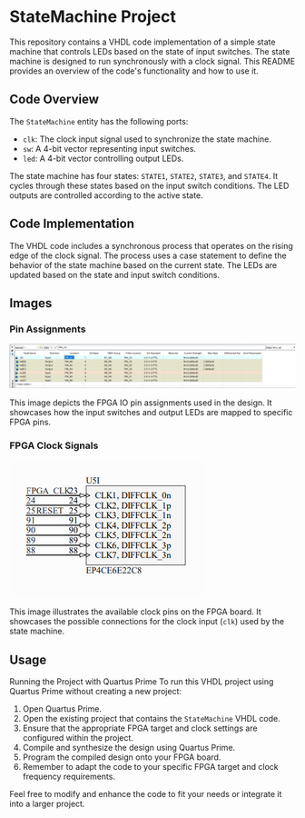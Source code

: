 # StateMachine Project

This repository contains a VHDL code implementation of a simple state machine that controls LEDs based on the state of input switches. The state machine is designed to run synchronously with a clock signal. This README provides an overview of the code's functionality and how to use it.

## Code Overview

The `StateMachine` entity has the following ports:

- `clk`: The clock input signal used to synchronize the state machine.
- `sw`: A 4-bit vector representing input switches.
- `led`: A 4-bit vector controlling output LEDs.

The state machine has four states: `STATE1`, `STATE2`, `STATE3`, and `STATE4`. It cycles through these states based on the input switch conditions. The LED outputs are controlled according to the active state.

## Code Implementation

The VHDL code includes a synchronous process that operates on the rising edge of the clock signal. The process uses a case statement to define the behavior of the state machine based on the current state. The LEDs are updated based on the state and input switch conditions.

## Images

### Pin Assignments
![Pin Assignments](./img/pin_assignments.png)

This image depicts the FPGA IO pin assignments used in the design. It showcases how the input switches and output LEDs are mapped to specific FPGA pins.

### FPGA Clock Signals
![FPGA Clock Signals](./img/fpga_clk_signals.png)

This image illustrates the available clock pins on the FPGA board. It showcases the possible connections for the clock input (`clk`) used by the state machine.

## Usage

Running the Project with Quartus Prime
To run this VHDL project using Quartus Prime without creating a new project:

1. Open Quartus Prime.
2. Open the existing project that contains the `StateMachine` VHDL code.
3. Ensure that the appropriate FPGA target and clock settings are configured within the project.
4. Compile and synthesize the design using Quartus Prime.
5. Program the compiled design onto your FPGA board.
6. Remember to adapt the code to your specific FPGA target and clock frequency requirements.

Feel free to modify and enhance the code to fit your needs or integrate it into a larger project.